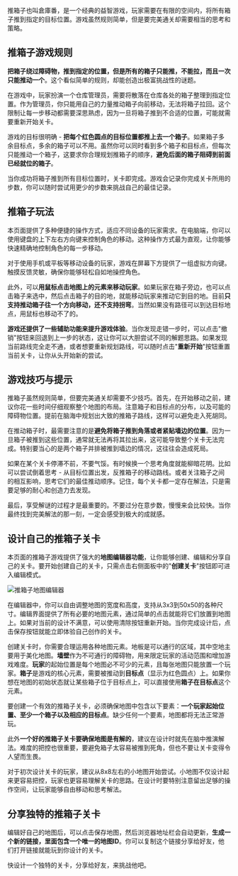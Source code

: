 推箱子也叫倉庫番，是一个经典的益智游戏，玩家需要在有限的空间内，将所有箱子推到指定的目标位置。游戏虽然规则简单，但是要完美通关却需要相当的思考和策略。

## 推箱子游戏规则

**把箱子绕过障碍物，推到指定的位置，但是所有的箱子只能推，不能拉，而且一次只能推动一个**。这个看似简单的规则，却能创造出极富挑战性的谜题。

在游戏中，玩家扮演一个仓库管理员，需要将散落在仓库各处的箱子整理到指定位置。作为管理员，你只能用自己的力量推动箱子向前移动，无法将箱子拉回。这个限制让每一步移动都需要深思熟虑，因为一旦将箱子推到不合适的位置，可能就需要重新开始关卡。

游戏的目标很明确 - **把每个红色圆点的目标位置都推上去一个箱子**。如果箱子多余目标点，多余的箱子可以不用。虽然你可以同时看到多个箱子和目标点，但每次只能推动一个箱子，这要求你合理规划推箱子的顺序，**避免后面的箱子阻碍到前面已经就位的箱子**。

当你成功将箱子推到所有目标位置时，关卡即完成。游戏会记录你完成关卡所用的步数，你可以随时尝试用更少的步数来挑战自己的最佳记录。

## 推箱子玩法

本页面提供了多种便捷的操作方式，适应不同设备的玩家需求。在电脑端，你可以使用键盘的上下左右方向键来控制角色的移动。这种操作方式最为直观，让你能够快速精确地控制角色的每一步移动。

对于使用手机或平板等移动设备的玩家，游戏在屏幕下方提供了一组虚拟方向键。触摸反馈灵敏，确保你能够轻松自如地操控角色。

此外，可以**用鼠标点击地图上的元素来移动玩家**。如果玩家在箱子旁边，也可以点击箱子来选中，然后点击箱子的目的地，就能移动玩家来推动它到目的地。目前**只支持推动箱子往一个方向移动，还不支持拐弯**。当然如果没有路径可以到达目标地点，用鼠标也移动不了的。

**游戏还提供了一些辅助功能来提升游戏体验**。当你发现走错一步时，可以点击"撤销"按钮来回退到上一步的状态，这让你可以大胆尝试不同的解题思路。如果发现当前路线完全走不通，或者想要重新规划路线，可以随时点击"**重新开始**"按钮重置当前关卡，让你从头开始新的尝试。

## 游戏技巧与提示

推箱子虽然规则简单，但要完美通关却需要不少技巧。首先，在开始移动之前，建议你花一些时间仔细观察整个地图的布局。注意箱子和目标点的分布，以及可能的障碍物位置。提前在脑海中规划出大致的推箱子路线，这样可以避免走入死胡同。

在推动箱子时，最需要注意的是**避免将箱子推到角落或者紧贴墙边的位置**。因为一旦箱子被推到这些位置，通常就无法再将其拉出来，这可能导致整个关卡无法完成。特别要当心的是两个箱子并排被推到墙边的情况，这往往会造成死局。

如果在某个关卡停滞不前，不要气馁。有时候换一个思考角度就能柳暗花明。比如可以尝试倒着思考 - 从目标位置出发，反推箱子的移动路线。或者关注箱子之间的相互影响，思考它们的最佳推动顺序。记住，每个关卡都一定存在解法，只是需要足够的耐心和创造力去发现。

最后，享受解谜的过程才是最重要的。不要过分在意步数，慢慢来会比较快。当你最终找到完美解法的那一刻，一定会感受到极大的成就感。

## 设计自己的推箱子关卡

本页面的推箱子游戏提供了强大的**地图编辑器功能**，让你能够创建、编辑和分享自己的关卡。要开始创建自己的关卡，只需点击右侧面板中的"**创建关卡**"按钮即可进入编辑模式。

![推箱子地图编辑器](https://games.programnotes.cn/20241117_ai_gallery_sokoban_editmode.png)

在编辑器中，你可以自由调整地图的宽度和高度，支持从3x3到50x50的各种尺寸。编辑界面提供了所有必要的地图元素，通过简单的点击就能将它们放置到地图上。如果对当前的设计不满意，可以使用清除按钮重新开始。当你完成设计后，点击保存按钮就能立即体验自己创作的关卡。

创建关卡时，你需要合理运用各种地图元素。地板是可以通行的区域，其中空地主要用于美化地图。**墙壁**作为不可通行的障碍物，用来限定玩家的活动范围和增加游戏难度。**玩家**的起始位置是每个地图必不可少的元素，且每张地图只能放置一个玩家。**箱子**是游戏的核心元素，需要被推动到**目标点**（显示为红色圆点）上。如果你想在地图的初始状态就让某些箱子位于目标点上，可以直接使用**箱子在目标点**这个元素。

要创建一个有效的推箱子关卡，必须确保地图中包含以下要素：**一个玩家起始位置、至少一个箱子以及相应的目标点**。缺少任何一个要素，地图都将无法正常游玩。

此外**一个好的推箱子关卡要确保地图是有解的**，建议在设计时就先在脑中推演解法。难度的把控也很重要，要避免箱子太容易被推到死角，但也不要让关卡变得令人望而生畏。

对于初次设计关卡的玩家，建议从8x8左右的小地图开始尝试。小地图不仅设计起来更容易把控，玩家也更容易理解关卡的思路。在设计时要特别注意留出足够的操作空间，让玩家能够自由移动和思考解法。

## 分享独特的推箱子关卡

编辑好自己的地图后，可以点击保存地图，然后浏览器地址栏会自动更新，**生成一个新的链接，里面包含一个唯一的地图ID**。你可以复制这个链接分享给好友，他们打开链接就能玩到你设计的关卡。

快设计一个独特的关卡，分享给好友，来挑战他吧。
